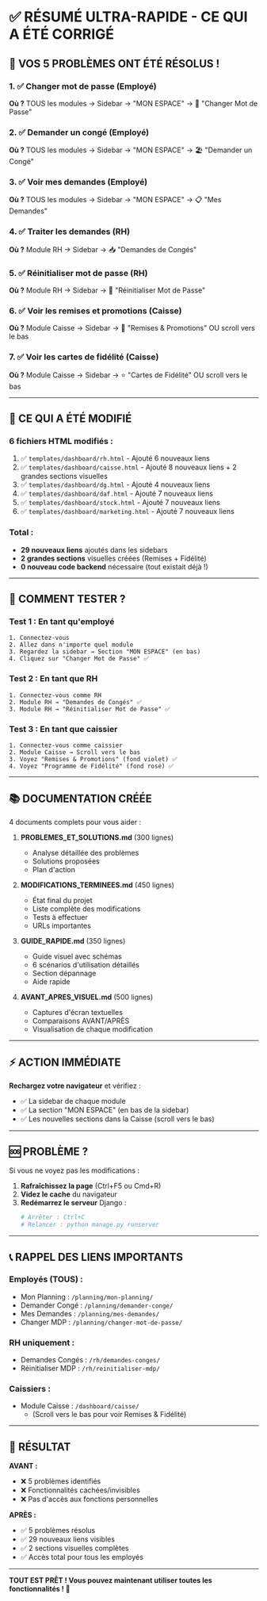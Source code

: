 # ✅ RÉSUMÉ ULTRA-RAPIDE - CE QUI A ÉTÉ CORRIGÉ

## 🎯 VOS 5 PROBLÈMES ONT ÉTÉ RÉSOLUS !

### 1. ✅ **Changer mot de passe** (Employé)
**Où ?** TOUS les modules → Sidebar → "MON ESPACE" → 🔑 "Changer Mot de Passe"

### 2. ✅ **Demander un congé** (Employé)
**Où ?** TOUS les modules → Sidebar → "MON ESPACE" → 🏖️ "Demander un Congé"

### 3. ✅ **Voir mes demandes** (Employé)
**Où ?** TOUS les modules → Sidebar → "MON ESPACE" → 📋 "Mes Demandes"

### 4. ✅ **Traiter les demandes** (RH)
**Où ?** Module RH → Sidebar → 📥 "Demandes de Congés"

### 5. ✅ **Réinitialiser mot de passe** (RH)
**Où ?** Module RH → Sidebar → 🔐 "Réinitialiser Mot de Passe"

### 6. ✅ **Voir les remises et promotions** (Caisse)
**Où ?** Module Caisse → Sidebar → 🎫 "Remises & Promotions" OU scroll vers le bas

### 7. ✅ **Voir les cartes de fidélité** (Caisse)
**Où ?** Module Caisse → Sidebar → ⭐ "Cartes de Fidélité" OU scroll vers le bas

---

## 📝 CE QUI A ÉTÉ MODIFIÉ

### 6 fichiers HTML modifiés :
1. ✅ `templates/dashboard/rh.html` - Ajouté 6 nouveaux liens
2. ✅ `templates/dashboard/caisse.html` - Ajouté 8 nouveaux liens + 2 grandes sections visuelles
3. ✅ `templates/dashboard/dg.html` - Ajouté 4 nouveaux liens
4. ✅ `templates/dashboard/daf.html` - Ajouté 7 nouveaux liens
5. ✅ `templates/dashboard/stock.html` - Ajouté 7 nouveaux liens
6. ✅ `templates/dashboard/marketing.html` - Ajouté 7 nouveaux liens

### Total :
- **29 nouveaux liens** ajoutés dans les sidebars
- **2 grandes sections** visuelles créées (Remises + Fidélité)
- **0 nouveau code backend** nécessaire (tout existait déjà !)

---

## 🚀 COMMENT TESTER ?

### Test 1 : En tant qu'employé
```
1. Connectez-vous
2. Allez dans n'importe quel module
3. Regardez la sidebar → Section "MON ESPACE" (en bas)
4. Cliquez sur "Changer Mot de Passe" ✅
```

### Test 2 : En tant que RH
```
1. Connectez-vous comme RH
2. Module RH → "Demandes de Congés" ✅
3. Module RH → "Réinitialiser Mot de Passe" ✅
```

### Test 3 : En tant que caissier
```
1. Connectez-vous comme caissier
2. Module Caisse → Scroll vers le bas
3. Voyez "Remises & Promotions" (fond violet) ✅
4. Voyez "Programme de Fidélité" (fond rose) ✅
```

---

## 📚 DOCUMENTATION CRÉÉE

4 documents complets pour vous aider :

1. **PROBLEMES_ET_SOLUTIONS.md** (300 lignes)
   - Analyse détaillée des problèmes
   - Solutions proposées
   - Plan d'action

2. **MODIFICATIONS_TERMINEES.md** (450 lignes)
   - État final du projet
   - Liste complète des modifications
   - Tests à effectuer
   - URLs importantes

3. **GUIDE_RAPIDE.md** (350 lignes)
   - Guide visuel avec schémas
   - 6 scénarios d'utilisation détaillés
   - Section dépannage
   - Aide rapide

4. **AVANT_APRES_VISUEL.md** (500 lignes)
   - Captures d'écran textuelles
   - Comparaisons AVANT/APRÈS
   - Visualisation de chaque modification

---

## ⚡ ACTION IMMÉDIATE

**Rechargez votre navigateur** et vérifiez :
- ✅ La sidebar de chaque module
- ✅ La section "MON ESPACE" (en bas de la sidebar)
- ✅ Les nouvelles sections dans la Caisse (scroll vers le bas)

---

## 🆘 PROBLÈME ?

Si vous ne voyez pas les modifications :
1. **Rafraîchissez la page** (Ctrl+F5 ou Cmd+R)
2. **Videz le cache** du navigateur
3. **Redémarrez le serveur** Django :
   ```bash
   # Arrêter : Ctrl+C
   # Relancer : python manage.py runserver
   ```

---

## 📞 RAPPEL DES LIENS IMPORTANTS

### Employés (TOUS) :
- Mon Planning : `/planning/mon-planning/`
- Demander Congé : `/planning/demander-conge/`
- Mes Demandes : `/planning/mes-demandes/`
- Changer MDP : `/planning/changer-mot-de-passe/`

### RH uniquement :
- Demandes Congés : `/rh/demandes-conges/`
- Réinitialiser MDP : `/rh/reinitialiser-mdp/`

### Caissiers :
- Module Caisse : `/dashboard/caisse/`
  - (Scroll vers le bas pour voir Remises & Fidélité)

---

## 🎉 RÉSULTAT

**AVANT :**
- ❌ 5 problèmes identifiés
- ❌ Fonctionnalités cachées/invisibles
- ❌ Pas d'accès aux fonctions personnelles

**APRÈS :**
- ✅ 5 problèmes résolus
- ✅ 29 nouveaux liens visibles
- ✅ 2 sections visuelles complètes
- ✅ Accès total pour tous les employés

---

**TOUT EST PRÊT ! Vous pouvez maintenant utiliser toutes les fonctionnalités ! 🚀**
